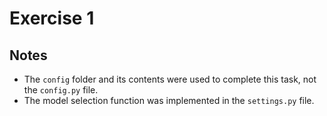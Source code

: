 # Exercise 1

## Notes

- The `config` folder and its contents were used to complete this task, not the `config.py` file.
- The model selection function was implemented in the `settings.py` file.
